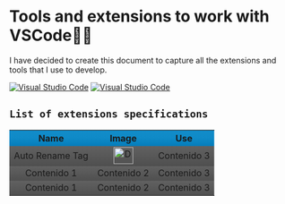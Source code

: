 # **Tools and extensions to work with VSCode**👩‍💻

I have decided to create this document to capture all the extensions and tools that I use to develop.

[![Visual Studio Code](https://badgen.net/badge/icon/vCurrent?icon=linkedin&label=VSCode&color=blue)](https://code.visualstudio.com/)
[![Visual Studio Code](https://badgen.net/badge/icon/Extensions?icon=linkedin&label=VSCode&color=blue)](https://marketplace.visualstudio.com/VSCode)

## `List of extensions specifications`

<table style="text-align: center;">
  <tr style="background: linear-gradient(to bottom, #128cc9, #0f8ac7, #037dbb);">
    <th>Name</th>
    <th>Image</th>
    <th>Use</th>
  </tr>
  <tr style="background: linear-gradient(to bottom, #616161, #4f4f4f);">
    <td>Auto Rename Tag</td>
    <td style="text-align: center;"><img src="https://github.com/VictorArdila/VictorArdila/assets/89551043/cde4b690-f1df-4096-af86-2aef1bf4561b" alt="Descripción de la imagen" width="35" height="30"></td>
    <td>Contenido 3</td>
  </tr>
  <tr style="background: linear-gradient(to bottom, #616161, #4f4f4f);">
    <td>Contenido 1</td>
    <td>Contenido 2</td>
    <td>Contenido 3</td>
  </tr>
  <tr style="background: linear-gradient(to bottom, #616161, #4f4f4f);">
    <td>Contenido 1</td>
    <td>Contenido 2</td>
    <td>Contenido 3</td>
  </tr>
</table>
